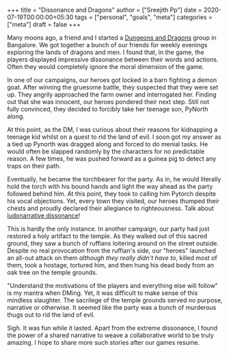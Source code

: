 +++
title = "Dissonance and Dragons"
author = ["Sreejith Pp"]
date = 2020-07-19T00:00:00+05:30
tags = ["personal", "goals", "meta"]
categories = ["meta"]
draft = false
+++

Many moons ago, a friend and I started a [Dungeons and Dragons](https://en.wikipedia.org/wiki/Dungeons%5F%26%5FDragons) group in Bangalore. We got together a bunch of our friends for weekly evenings exploring the lands of dragons and men. I found that, in the game, the players displayed impressive dissonance between their words and actions. Often they would completely ignore the moral dimension of the game.

In one of our campaigns, our heroes got locked in a barn fighting a demon goat. After winning the gruesome battle, they suspected that they were set up. They angrily approached the farm owner and interrogated her. Finding out that she was innocent, our heroes pondered their next step. Still not fully convinced, they decided to forcibly take her teenage son, PyNorth along.

At this point, as the DM, I was curious about their reasons for kidnapping a teenage kid whilst on a quest to rid the land of evil. I soon got my answer as a tied up Pynorth was dragged along and forced to do menial tasks. He would often be slapped randomly by the characters for no predictable reason. A few times, he was pushed forward as a guinea pig to detect any traps on their path.

Eventually, he became the torchbearer for the party. As in, he would literally hold the torch with his bound hands and light the way ahead as the party followed behind him. At this point, they took to calling him Pytorch despite his vocal objections. Yet, every town they visited, our heroes thumped their chests and proudly declared their allegiance to righteousness. Talk about [ludonarrative dissonance](https://en.wikipedia.org/wiki/Ludonarrative%5Fdissonance)!

This is hardly the only instance. In another campaign, our party had just restored a holy artifact to the temple. As they walked out of this sacred ground, they saw a bunch of ruffians loitering around on the street outside. Despite no real provocation from the ruffian's side, our "heroes" launched an all-out attack on them _although they really didn't have to_, killed most of them, took a hostage, tortured him, and then hung his dead body from an oak tree on the temple grounds.

"Understand the motivations of the players and everything else will follow" is my mantra when DMing. Yet, it was difficult to make sense of this mindless slaughter. The sacrilege of the temple grounds served no purpose, narrative or otherwise. It seemed like the party was a bunch of murderous thugs out to rid the land of evil.

Sigh. It was fun while it lasted. Apart from the extreme dissonance, I found the power of a shared narrative to weave a collaborative world to be truly amazing. I hope to share more such stories after our games resume.

